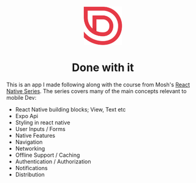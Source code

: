 <p align="middle">
<img src="./app/assets/logo-red.png" height="100px" />
<h1 align="center" >Done with it</h1>
</p>

This is an app I made following along with the course from Mosh's [React Native Series](https://codewithmosh.com/p/the-ultimate-react-native-course). The series covers many of the main concepts relevant to mobile Dev: 

- React Native building blocks; View, Text etc
- Expo Api
- Styling in react native
- User Inputs / Forms
- Native Features
- Navigation 
- Networking 
- Offline Support / Caching
- Authentication / Authorization 
- Notifications
- Distribution

